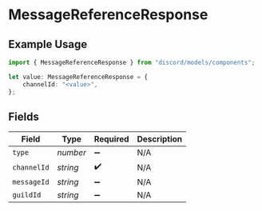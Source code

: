 # MessageReferenceResponse

## Example Usage

```typescript
import { MessageReferenceResponse } from "discord/models/components";

let value: MessageReferenceResponse = {
    channelId: "<value>",
};
```

## Fields

| Field              | Type               | Required           | Description        |
| ------------------ | ------------------ | ------------------ | ------------------ |
| `type`             | *number*           | :heavy_minus_sign: | N/A                |
| `channelId`        | *string*           | :heavy_check_mark: | N/A                |
| `messageId`        | *string*           | :heavy_minus_sign: | N/A                |
| `guildId`          | *string*           | :heavy_minus_sign: | N/A                |